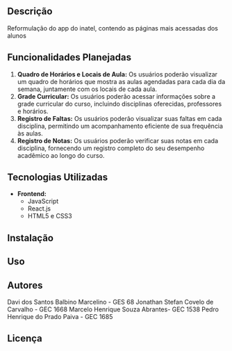 
## Descrição
Reformulação do app do inatel, contendo as páginas mais acessadas dos alunos

## Funcionalidades Planejadas

1. **Quadro de Horários e Locais de Aula:** Os usuários poderão visualizar um quadro de horários que mostra as aulas agendadas para cada dia da semana, juntamente com os locais de cada aula.
2. **Grade Curricular:** Os usuários poderão acessar informações sobre a grade curricular do curso, incluindo disciplinas oferecidas, professores e horários.
3. **Registro de Faltas:** Os usuários poderão visualizar suas faltas em cada disciplina, permitindo um acompanhamento eficiente de sua frequência às aulas.
4. **Registro de Notas:** Os usuários poderão verificar suas notas em cada disciplina, fornecendo um registro completo do seu desempenho acadêmico ao longo do curso.

## Tecnologias Utilizadas

- **Frontend:**
  - JavaScript
  - React.js
  - HTML5 e CSS3
  
## Instalação



## Uso

## Autores
Davi dos Santos Balbino Marcelino - GES 68
Jonathan Stefan Covelo de Carvalho - GEC 1668
Marcelo Henrique Souza Abrantes- GEC 1538
Pedro Henrique do Prado Paiva - GEC 1685


## Licença

